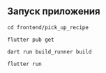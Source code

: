 ## Запуск приложения

```terminal
cd frontend/pick_up_recipe
```

```terminal
flutter pub get
```

```terminal
dart run build_runner build 
```

```terminal
flutter run
```
